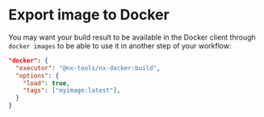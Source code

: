 # Export image to Docker

You may want your build result to be available in the Docker client through `docker images` to be able to use it
in another step of your workflow:

```json
"docker": {
  "executor": "@nx-tools/nx-docker:build",
  "options": {
    "load": true,
    "tags": ["myimage:latest"],
  }
}
```
